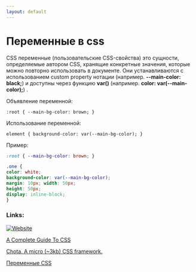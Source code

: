 ```yaml
---
layout: default
---
```


# Переменные в css

CSS переменные (пользовательские CSS-свойства) это сущности, определяемые автором CSS, хранящие конкретные значения, которые можно повторно использовать в документе. Они устанавливаются с использованием custom property нотации (например. **--main-color: black;**) и доступны через функцию **var()** (например. **color: var(--main-color);**) .

Объявление переменной:

`:root { --main-bg-color: brown; } `

Использование переменной:

`element { background-color: var(--main-bg-color); }`

Пример:

```css
:root { --main-bg-color: brown; } 

.one { 
color: white; 
background-color: var(--main-bg-color); 
margin: 10px; width: 50px; 
height: 50px; 
display: inline-block; 
}
```
### Links:

[![Website](https://img.shields.io/website?label=CSS%2FUsing_CSS_custom_properties&style=for-the-badge&up_color=blue&up_message=https%3A%2F%2Fdeveloper.mozilla.org%2F&url=https%3A%2F%2Fdeveloper.mozilla.org)](https://developer.mozilla.org/ru/docs/Web/CSS/Using_CSS_custom_properties)

[A Complete Guide To CSS](https://www.lambdatest.com/blog/guide-to-css-variables-with-examples/)

[Chota. A micro (~3kb) CSS framework.](https://jenil.github.io/chota/#buttons)

[Переменные CSS](https://habr.com/ru/company/ruvds/blog/523370/)